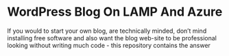 # WordPress Blog On LAMP And Azure
If you would to start your own blog, are technically minded, don’t mind installing free software and also want the blog web-site to be professional looking without writing much code - this repository contains the answer
